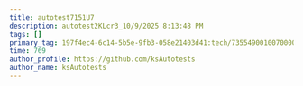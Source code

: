 ```yaml
---
title: autotest7151U7
description: autotest2KLcr3_10/9/2025 8:13:48 PM
tags: []
primary_tag: 197f4ec4-6c14-5b5e-9fb3-058e21403d41:tech/73554900100700000996/67838200100800006287
time: 769
author_profile: https://github.com/ksAutotests
author_name: ksAutotests
---
```

